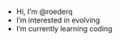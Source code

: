 - Hi, I’m @roederq
- I’m interested in evolving
- I’m currently learning coding

<!---
roederq/roederq is a ✨ special ✨ repository because its `README.md` (this file) appears on your GitHub profile.
You can click the Preview link to take a look at your changes.
--->
